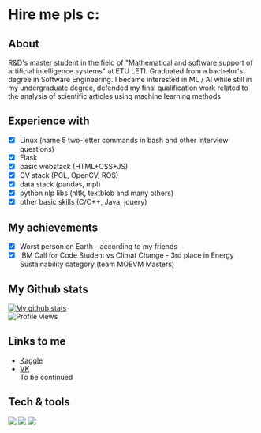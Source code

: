# Hire me pls с:
## About
R&D's master student in the field of "Mathematical and software support of artificial intelligence systems" at ETU LETI.
Graduated from a bachelor's degree in Software Engineering. I became interested in ML / AI while still in my undergraduate degree, defended my final qualification work related to the analysis of scientific articles using machine learning methods
## Experience with
- [x] Linux (name 5 two-letter commands in bash and other interview questions)
- [x] Flask
- [x] basic webstack (HTML+CSS+JS)
- [x] CV stack (PCL, OpenCV, ROS)
- [x] data stack (pandas, mpl)
- [x] python nlp libs (nltk, textblob and many others)
- [x] other basic skills (C/C++, Java, jquery)  

## My achievements
- [x] Worst person on Earth - according to my friends
- [x] IBM Call for Code Student vs Climat Change - 3rd place in Energy Sustainability category (team MOEVM Masters)

## My Github stats
[![My github stats](https://github-readme-stats.vercel.app/api?username=justaleaf)](https://github.com/anuraghazra/github-readme-stats)  
![Profile views](https://komarev.com/ghpvc/?username=justaleaf)
## Links to me
- [Kaggle](https://www.kaggle.com/nikitavaganov)
- [VK](https://vk.com/woghan)  
To be continued

## Tech & tools
![](https://img.shields.io/badge/OS-Linux-informational?style=flat&logo=ubuntu&logoColor=white&color=2bbc8a)
![](https://img.shields.io/badge/Editor-VSCode-informational?style=flat&logo=vusialstudio&logoColor=white&color=2bbc8a)
![](https://img.shields.io/badge/Code-Python-informational?style=flat&logo=python&logoColor=white&color=2bbc8a)
<!--
**justaleaf/justaleaf** is a ✨ _special_ ✨ repository because its `README.md` (this file) appears on your GitHub profile.

Here are some ideas to get you started:

- 🔭 I’m currently working on ...
- 🌱 I’m currently learning ...
- 👯 I’m looking to collaborate on ...
- 🤔 I’m looking for help with ...
- 💬 Ask me about ...
- 📫 How to reach me: ...
- 😄 Pronouns: ...
- ⚡ Fun fact: ...
-->
